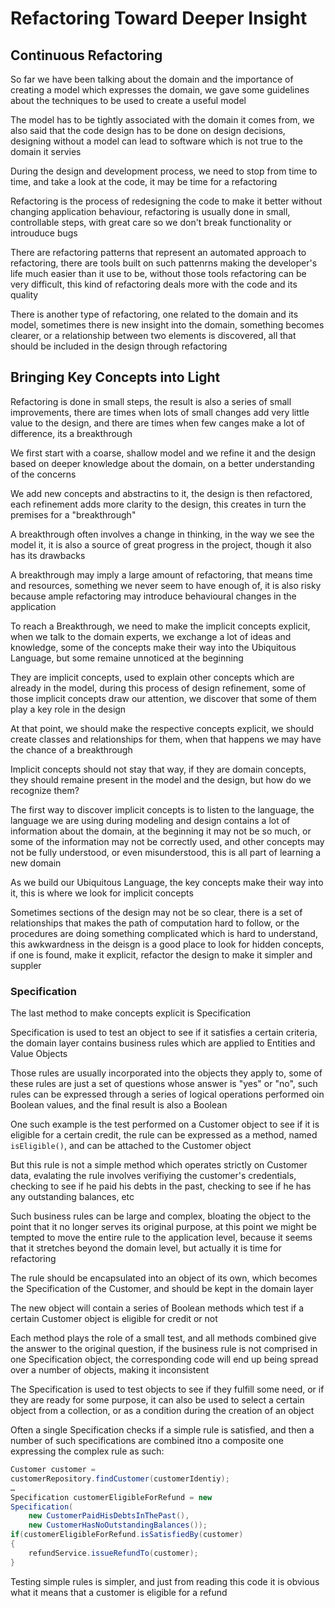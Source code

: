 # Refactoring Toward Deeper Insight
## Continuous Refactoring
So far we have been talking about the domain and the importance of creating a model which expresses the domain, we gave some guidelines about the techniques to be used to create a useful model

The model has to be tightly associated with the domain it comes from, we also said that the code design has to be done on design decisions, designing without a model can lead to software which is not true to the domain it servies

During the design and development process, we need to stop from time to time, and take a look at the code, it may be time for a refactoring

Refactoring is the process of redesigning the code to make it better without changing application behaviour, refactoring is usually done in small, controllable steps, with great care so we don't break functionality or introuduce bugs

There are refactoring patterns that represent an automated approach to refactoring, there are tools built on such pattenrns making the developer's life much easier than it use to be, without those tools refactoring can be very difficult, this kind of refactoring deals more with the code and its quality

There is another type of refactoring, one related to the domain and its model, sometimes there is new insight into the domain, something becomes clearer, or a relationship between two elements is discovered, all that should be included in the design through refactoring

## Bringing Key Concepts into Light
Refactoring is done in small steps, the result is also a series of small improvements, there are times when lots of small changes add very little value to the design, and there are times when few canges make a lot of difference, its a breakthrough

We first start with a coarse, shallow model and we refine it and the design based on deeper knowledge about the domain, on a better understanding of the concerns

We add new concepts and abstractins to it, the design is then refactored, each refinement adds more clarity to the design, this creates in turn the premises for a "breakthrough"

A breakthrough often involves a change in thinking, in the way we see the model it, it is also a source of great progress in the project, though it also has its drawbacks

A breakthrough may imply a large amount of refactoring, that means time and resources, something we never seem to have enough of, it is also risky because ample refactoring may introduce behavioural changes in the application

To reach a Breakthrough, we need to make the implicit concepts explicit, when we talk to the domain experts, we exchange a lot of ideas and knowledge, some of the concepts make their way into the Ubiquitous Language, but some remaine unnoticed at the beginning

They are implicit concepts, used to explain other concepts which are already in the model, during this process of design refinement, some of those implicit concepts draw our attention, we discover that some of them play a key role in the design

At that point, we should make the respective concepts explicit, we should create classes and relationships for them, when that happens we may have the chance of a breakthrough

Implicit concepts should not stay that way, if they are domain concepts, they should remaine present in the model and the design, but how do we recognize them?

The first way to discover implicit concepts is to listen to the language, the language we are using during modeling and design contains a lot of information about the domain, at the beginning it may not be so much, or some of the information may not be correctly used, and other concepts may not be fully understood, or even misunderstood, this is all part of learning a new domain

As we build our Ubiquitous Language, the key concepts make their way into it, this is where we look for implicit concepts

Sometimes sections of the design may not be so clear, there is a set of relationships that makes the path of computation hard to follow, or the procedures are doing something complicated which is hard to understand, this awkwardness in the deisgn is a good place to look for hidden concepts, if one is found, make it explicit, refactor the design to make it simpler and suppler

### Specification
The last method to make concepts explicit is Specification

Specification is used to test an object to see if it satisfies a certain criteria, the domain layer contains business rules which are applied to Entities and Value Objects

Those rules are usually incorporated into the objects they apply to, some of these rules are just a set of questions whose answer is "yes" or "no", such rules can be expressed through a series of logical operations performed oin Boolean values, and the final result is also a Boolean

One such example is the test performed on a Customer object to see if it is eligible for a certain credit, the rule can be expressed as a method, named `isEligible()`, and can be attached to the Customer object

But this rule is not a simple method which operates strictly on Customer data, evalating the rule involves verifiying the customer's credentials, checking to see if he paid his debts in the past, checking to see if he has any outstanding balances, etc

Such business rules can be large and complex, bloating the object to the point that it no longer serves its original purpose, at this point we might be tempted to move the entire rule to the application level, because it seems that it stretches beyond the domain level, but actually it is time for refactoring

The rule should be encapsulated into an object of its own, which becomes the Specification of the Customer, and should be kept in the domain layer

The new object will contain a series of Boolean methods which test if a certain Customer object is eligible for credit or not

Each method plays the role of a small test, and all methods combined give the answer to the original question, if the business rule is not comprised in one Specification object, the corresponding code will end up being spread over a number of objects, making it inconsistent

The Specification is used to test objects to see if they fulfill some need, or if they are ready for some purpose, it can also be used to select a certain object from a collection, or as a condition during the creation of an object

Often a single Specification checks if a simple rule is satisfied, and then a number of such specifications are combined itno a composite one expressing the complex rule as such:

```java
Customer customer =
customerRepository.findCustomer(customerIdentiy);
…
Specification customerEligibleForRefund = new
Specification(
    new CustomerPaidHisDebtsInThePast(),
    new CustomerHasNoOutstandingBalances());
if(customerEligibleForRefund.isSatisfiedBy(customer)
{
    refundService.issueRefundTo(customer);
} 
```
Testing simple rules is simpler, and just from reading this code it is obvious what it means that a customer is eligible for a refund